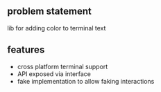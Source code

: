## problem statement

lib for adding color to terminal text

## features

- cross platform terminal support
- API exposed via interface
- fake implementation to allow faking interactions
